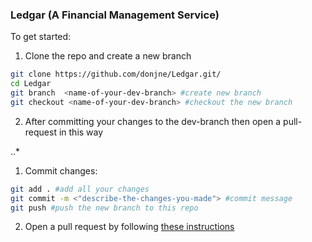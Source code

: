 ### Ledgar (A Financial Management Service)

To get started:

1. Clone the repo and create a new branch

```bash
git clone https://github.com/donjne/Ledgar.git/
cd Ledgar
git branch  <name-of-your-dev-branch> #create new branch
git checkout <name-of-your-dev-branch> #checkout the new branch
```

2. After committing your changes to the dev-branch then open a pull-request in this way

..*
1. Commit changes: 
```bash
git add . #add all your changes
git commit -m <"describe-the-changes-you-made"> #commit message
git push #push the new branch to this repo
```
2. Open a pull request by following [these instructions](https://docs.github.com/en/pull-requests/collaborating-with-pull-requests/proposing-changes-to-your-work-with-pull-requests/creating-a-pull-request)

